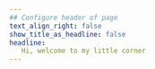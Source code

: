 ```yaml
---
## Configure header of page
text_align_right: false
show_title_as_headline: false
headline: 
   Hi, welcome to my little corner
---
```


<!-- this is a subheadline -->

